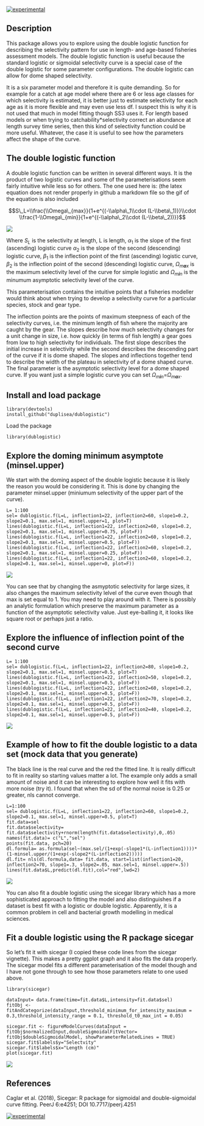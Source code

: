 [![experimental](http://badges.github.io/stability-badges/dist/experimental.svg)](http://github.com/badges/stability-badges)

Description
-----------

This package allows you to explore using the double logistic function
for describing the selectivity pattern for use in length- and age-based
fisheries assessment models. The double logistic function is useful
because the standard logistic or sigmoidal selectivity curve is a
special case of the double logistic for some parameter configurations.
The double logistic can allow for dome shaped selectivity.

It is a six parameter model and therefore it is quite demanding. So for
example for a catch at age model where there are 6 or less age classes
for which selectivity is estimated, it is better just to estimate
selectivity for each age as it is more flexible and may even use less
df. I suspect this is why it is not used that much in model fitting
though SS3 uses it. For length based models or when trying to
catchability\*selectivity correct an abundance at length survey time
series, then this kind of selectivity function could be more useful.
Whatever, the case it is useful to see how the parameters affect the
shape of the curve.

The double logistic function
----------------------------

A double logistic function can be written in several different ways. It
is the product of two logistic curves and some of the parameterisations
seem fairly intuitive while less so for others. The one used here is:
(the latex equation does not render properly in github a markdown file
so the gif of the equation is also included

$$S\_L=\\frac{\\Omega\_{max}}{1+e^{(-\\alpha\_1\\cdot (L-\\beta\_1)}}\\cdot \\frac{1-\\Omega\_{min}}{1+e^{(-\\alpha\_2\\cdot (L-\\beta\_2))}}$$

![](README_files/figure-markdown_strict/dublogistic.gif)

Where *S*<sub>*L*</sub> is the selectivity at length, L is length,
*α*<sub>1</sub> is the slope of the first (ascending) logistic curve
*α*<sub>2</sub> is the slope of the second (descending) logistic curve,
*β*<sub>1</sub> is the inflection point of the first (ascending)
logistic curve, *β*<sub>2</sub> is the inflection point of the second
(descending) logistic curve, *Ω*<sub>*m**a**x*</sub> is the maximum
selectivity level of the curve for simple logistic and
*Ω*<sub>*m**i**n*</sub> is the minumum asymptotic selectivity level of
the curve.

This parameterisation contains the intuitive points that a fisheries
modeller would think about when trying to develop a selectivity curve
for a particular species, stock and gear type.

The inflection points are the points of maximum steepness of each of the
selectivity curves, i.e. the minimum length of fish where the majority
are caught by the gear. The slopes describe how much selectivity changes
for a unit change in size, i.e. how quickly (in terms of fish length) a
gear goes from low to high selectivity for individuals. The first slope
describes the initial increase in selectivity while the second describes
the descending part of the curve if it is dome shaped. The slopes and
inflections together tend to describe the width of the plateau in
selectivity of a dome shaped curve. The final parameter is the
asymptotic selectivity level for a dome shaped curve. If you want just a
simple logistic curve you can set
*Ω*<sub>*m**i**n*</sub>=*Ω*<sub>*m**a**x*</sub>.

Install and load package
------------------------

    library(devtools)
    install_github("duplisea/dublogistic")

Load the package

    library(dublogistic)

Explore the doming minimum asymptote (minsel.upper)
---------------------------------------------------

We start with the doming aspect of the double logistic because it is
likely the reason you would be considering it. This is done by changing
the parameter minsel.upper (miniumum selectivity of the upper part of
the curve).

    L= 1:100
    sel= dublogistic.f(L=L, inflection1=22, inflection2=60, slope1=0.2, slope2=0.1, max.sel=1, minsel.upper=1, plot=T)
    lines(dublogistic.f(L=L, inflection1=22, inflection2=60, slope1=0.2, slope2=0.1, max.sel=1, minsel.upper=0.75, plot=F))
    lines(dublogistic.f(L=L, inflection1=22, inflection2=60, slope1=0.2, slope2=0.1, max.sel=1, minsel.upper=0.5, plot=F))
    lines(dublogistic.f(L=L, inflection1=22, inflection2=60, slope1=0.2, slope2=0.1, max.sel=1, minsel.upper=0.25, plot=F))
    lines(dublogistic.f(L=L, inflection1=22, inflection2=60, slope1=0.2, slope2=0.1, max.sel=1, minsel.upper=0, plot=F))

![](README_files/figure-markdown_strict/domes-1.png)

You can see that by changing the asmyptotic selectivity for large sizes,
it also changes the maximum selectivity lelvel of the curve even though
that max is set equal to 1. You may need to play around with it. There
is possibly an analytic formulation which preserve the maximum parameter
as a function of the asymptotic selectivity value. Just eye-balling it,
it looks like square root or perhaps just a ratio.

Explore the influence of inflection point of the second curve
-------------------------------------------------------------

    L= 1:100
    sel= dublogistic.f(L=L, inflection1=22, inflection2=80, slope1=0.2, slope2=0.1, max.sel=1, minsel.upper=0.5, plot=T)
    lines(dublogistic.f(L=L, inflection1=22, inflection2=50, slope1=0.2, slope2=0.1, max.sel=1, minsel.upper=0.5, plot=F))
    lines(dublogistic.f(L=L, inflection1=22, inflection2=60, slope1=0.2, slope2=0.1, max.sel=1, minsel.upper=0.5, plot=F))
    lines(dublogistic.f(L=L, inflection1=22, inflection2=70, slope1=0.2, slope2=0.1, max.sel=1, minsel.upper=0.5, plot=F))
    lines(dublogistic.f(L=L, inflection1=22, inflection2=40, slope1=0.2, slope2=0.1, max.sel=1, minsel.upper=0.5, plot=F))

![](README_files/figure-markdown_strict/infl2-1.png)

Example of how to fit the double logistic to a data set (mock data that you generate)
-------------------------------------------------------------------------------------

The black line is the real curve and the red the fitted line. It is
really difficult to fit in reality so starting values matter a lot. The
example only adds a small amount of noise and it can be interesting to
explore how well it fits with more noise (try it). I found that when the
sd of the normal noise is 0.25 or greater, nls cannot converge.

    L=1:100
    sel= dublogistic.f(L=L, inflection1=22, inflection2=60, slope1=0.2, slope2=0.1, max.sel=1, minsel.upper=0.5, plot=T)
    fit.data=sel
    fit.data$selectivity= fit.data$selectivity+rnorm(length(fit.data$selectivity),0,.05)
    names(fit.data)= c("L","sel")
    points(fit.data, pch=20)
    dl.formula= as.formula(sel~(max.sel/(1+exp(-slope1*(L-inflection1))))*(1-minsel.upper/(1+exp(-slope2*(L-inflection2)))))
    dl.fit= nls(dl.formula,data= fit.data, start=list(inflection1=20, inflection2=70, slope1=.3, slope2=.05, max.sel=1, minsel.upper=.5))
    lines(fit.data$L,predict(dl.fit),col="red",lwd=2)

![](README_files/figure-markdown_strict/fitdublog-1.png)

You can also fit a double logistic using the sicegar library which has a
more sophisticated approach to fitting the model and also distinguishes
if a dataset is best fit with a logistic or double logistic. Apparently,
it is a common problem in cell and bacterial growth modelling in medical
sciences.

Fit a double logistic using the R package sicegar
-------------------------------------------------

So let’s fit it with sicegar (I copied these code lines from the sicegar
vignette). This makes a pretty ggplot graph and it also fits the data
properly. The sicegar model fits a different parameterisation of the
model though and I have not gone through to see how those parameters
relate to one used above.

    library(sicegar)

    dataInput= data.frame(time=fit.data$L,intensity=fit.data$sel)
    fitObj <- fitAndCategorize(dataInput,threshold_minimum_for_intensity_maximum = 0.3,threshold_intensity_range = 0.1, threshold_t0_max_int = 0.05)

    sicegar.fit <- figureModelCurves(dataInput = fitObj$normalizedInput,doubleSigmoidalFitVector= fitObj$doubleSigmoidalModel, showParameterRelatedLines = TRUE)
    sicegar.fit$labels$y="Selectvity"
    sicegar.fit$labels$x="Length (cm)"
    plot(sicegar.fit)

![](README_files/figure-markdown_strict/fitdublogsicegar-1.png)

References
----------

Caglar et al. (2018), Sicegar: R package for sigmoidal and
double-sigmoidal curve fitting. PeerJ 6:e4251; DOI 10.7717/peerj.4251

[![experimental](http://badges.github.io/stability-badges/dist/experimental.svg)](http://github.com/badges/stability-badges)
